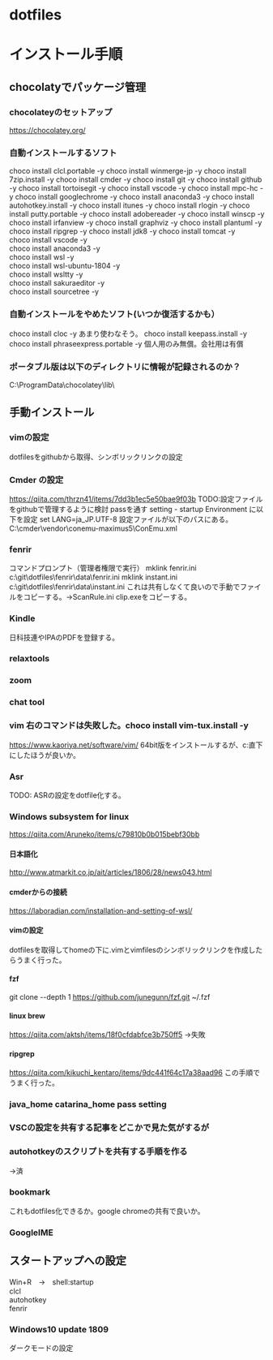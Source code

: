 # dotfiles

# インストール手順

## chocolatyでパッケージ管理  


### chocolateyのセットアップ
https://chocolatey.org/

### 自動インストールするソフト
choco install clcl.portable -y
choco install winmerge-jp -y
choco install 7zip.install -y
choco install cmder -y
choco install git -y
choco install github -y
choco install tortoisegit -y
choco install vscode -y
choco install mpc-hc -y
choco install googlechrome -y
choco install anaconda3 -y
choco install autohotkey.install -y
choco install itunes -y
choco install rlogin -y
choco install putty.portable -y
choco install adobereader -y
choco install winscp -y
choco install irfanview -y
choco install graphviz -y
choco install plantuml -y
choco install ripgrep -y
choco install jdk8 -y
choco install tomcat -y  
choco install vscode -y  
choco install anaconda3 -y  
choco install wsl -y  
choco install wsl-ubuntu-1804 -y  
choco install wsltty  -y  
choco install sakuraeditor -y  
choco install sourcetree -y  
 
### 自動インストールをやめたソフト(いつか復活するかも）
choco install cloc -y  あまり使わなそう。
choco install keepass.install -y
choco install phraseexpress.portable -y 個人用のみ無償。会社用は有償

### ポータブル版は以下のディレクトリに情報が記録されるのか？
C:\ProgramData\chocolatey\lib\


##  手動インストール

### vimの設定  
dotfilesをgithubから取得、シンボリックリンクの設定

### Cmder の設定
https://qiita.com/thrzn41/items/7dd3b1ec5e50bae9f03b
TODO:設定ファイルをgithubで管理するように検討
passを通す
setting - startup Environment に以下を設定
set LANG=ja_JP.UTF-8
設定ファイルが以下のパスにある。
C:\cmder\vendor\conemu-maximus5\ConEmu.xml


### fenrir
コマンドプロンプト（管理者権限で実行）
mklink fenrir.ini c:\git\dotfiles\fenrir\data\fenrir.ini
mklink instant.ini c:\git\dotfiles\fenrir\data\instant.ini
これは共有しなくて良いので手動でファイルをコピーする。→ScanRule.ini
clip.exeをコピーする。

### Kindle  
日科技連やIPAのPDFを登録する。


### relaxtools

### zoom 
### chat tool 

### vim 右のコマンドは失敗した。choco install vim-tux.install -y
https://www.kaoriya.net/software/vim/
64bit版をインストールするが、c:直下にしたほうが良いか。

### Asr  
TODO: ASRの設定をdotfile化する。

### Windows subsystem for linux  
https://qiita.com/Aruneko/items/c79810b0b015bebf30bb
#### 日本語化
http://www.atmarkit.co.jp/ait/articles/1806/28/news043.html
#### cmderからの接続
https://laboradian.com/installation-and-setting-of-wsl/
#### vimの設定
dotfilesを取得してhomeの下に.vimとvimfilesのシンボリックリンクを作成したらうまく行った。
#### fzf
git clone --depth 1 https://github.com/junegunn/fzf.git ~/.fzf

#### linux brew
https://qiita.com/aktsh/items/18f0cfdabfce3b750ff5
→失敗

#### ripgrep 
https://qiita.com/kikuchi_kentaro/items/9dc441f64c17a38aad96
この手順でうまく行った。


### java_home catarina_home pass setting  

### VSCの設定を共有する記事をどこかで見た気がするが  

### autohotkeyのスクリプトを共有する手順を作る  
→済

### bookmark  
これもdotfiles化できるか。google chromeの共有で良いか。  

### GoogleIME  


## スタートアップへの設定
Win+R　→　shell:startup  
clcl  
autohotkey  
fenrir  


### Windows10 update 1809  
ダークモードの設定  
